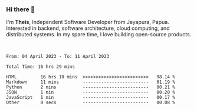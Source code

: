 ### Hi there 👋

I'm <b>Theis</b>, Independent Software Developer from Jayapura, Papua. Interested in backend, software architecture, cloud computing, and distributed systems. In my spare time, I love building open-source products.

<br>

 
 <!--START_SECTION:waka-->

```text
From: 04 April 2023 - To: 11 April 2023

Total Time: 16 hrs 29 mins

HTML         16 hrs 10 mins  >>>>>>>>>>>>>>>>>>>>>>>>>   98.14 %
Markdown     11 mins         -------------------------   01.19 %
Python       2 mins          -------------------------   00.21 %
JSON         1 min           -------------------------   00.20 %
JavaScript   1 min           -------------------------   00.17 %
Other        0 secs          -------------------------   00.08 %
```

<!--END_SECTION:waka-->
